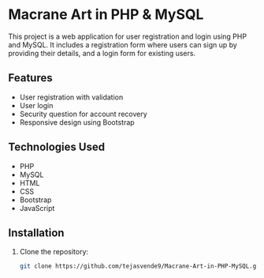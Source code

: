# Macrane Art in PHP & MySQL

This project is a web application for user registration and login using PHP and MySQL. It includes a registration form where users can sign up by providing their details, and a login form for existing users.

## Features

- User registration with validation
- User login
- Security question for account recovery
- Responsive design using Bootstrap

## Technologies Used

- PHP
- MySQL
- HTML
- CSS
- Bootstrap
- JavaScript

## Installation

1. Clone the repository:
   ```bash
   git clone https://github.com/tejasvende9/Macrane-Art-in-PHP-MySQL.git
